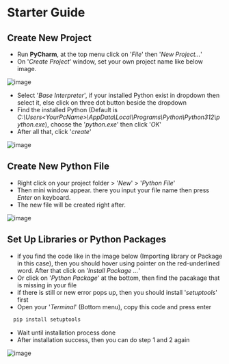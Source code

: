 # Starter Guide

## Create New Project
- Run **PyCharm**, at the top menu click on '_File_' then '_New Project..._'
- On '_Create Project_' window, set your own project name like below image.

![image](https://github.com/WageeeWika/Web-Scraping-Properties-from-Booking.com-/assets/119421544/3c7943f1-dc4f-4535-a205-ad201b30ef2b)

- Select '_Base Interpreter_', if your installed Python exist in dropdown then select it, else click on three dot button beside the dropdown
- Find the installed Python (Default is _C:\Users\<YourPcName>\AppData\Local\Programs\Python\Python312\python.exe_), choose the '_python.exe_' then click '_OK_'
- After all that, click '_create_'

![image](https://github.com/WageeeWika/Web-Scraping-Properties-from-Booking.com-/assets/119421544/d4f945bc-9d83-4344-96ba-1609f1bd8a88)

## Create New Python File
- Right click on your project folder > '_New_' > '_Python File_'
- Then mini window appear. there you input your file name then press _Enter_ on keyboard.
- The new file will be created right after.

![image](https://github.com/WageeeWika/Web-Scraping-Properties-from-Booking.com-/assets/119421544/5117f088-40e6-4616-90b2-eda40d6ca802)

## Set Up Libraries or Python Packages
- if you find the code like in the image below (Importing library or Package in this case), then you should hover using pointer on the red-underlined word.
After that click on '_Install Package ..._'
- Or click on '_Python Package_' at the bottom, then find the pacakage that is missing in your file
- if there is still or new error pops up, then you should install '_setuptools_' first
- Open your '_Terminal_' (Bottom menu), copy this code and press enter
```bash
  pip install setuptools
```
- Wait until installation process done
- After installation success, then you can do step 1 and 2 again

![image](https://github.com/WageeeWika/Web-Scraping-Properties-from-Booking.com-/assets/119421544/9fffcc18-aac4-40de-8682-f54ef28171ce)

## 
